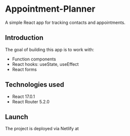 # Appointment-Planner
A simple React app for tracking contacts and appointments.

## Introduction
The goal of building this app is to work with:
* Function components
* React hooks: useState, useEffect
* React forms

## Technologies used
* React 17.0.1
* React Router 5.2.0

## Launch
The project is deployed via Netlify at 

